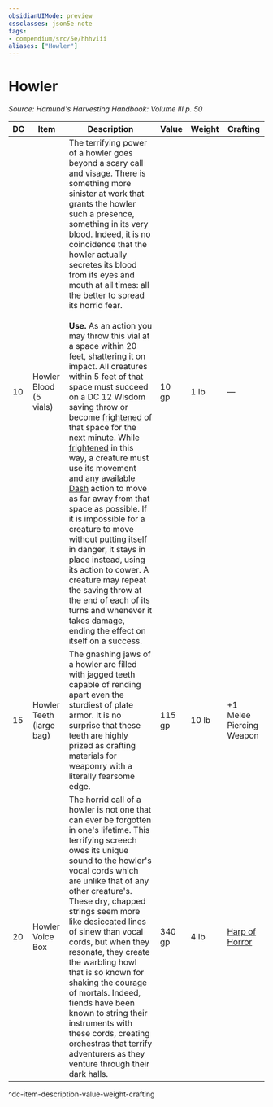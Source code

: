 ```yaml
---
obsidianUIMode: preview
cssclasses: json5e-note
tags:
- compendium/src/5e/hhhviii
aliases: ["Howler"]
---
```

# Howler
*Source: Hamund's Harvesting Handbook: Volume III p. 50* 

| DC | Item | Description | Value | Weight | Crafting |
|----|------|-------------|-------|--------|----------|
| 10 | Howler Blood (5 vials) | The terrifying power of a howler goes beyond a scary call and visage. There is something more sinister at work that grants the howler such a presence, something in its very blood. Indeed, it is no coincidence that the howler actually secretes its blood from its eyes and mouth at all times: all the better to spread its horrid fear.<br /><br />**Use.** As an action you may throw this vial at a space within 20 feet, shattering it on impact. All creatures within 5 feet of that space must succeed on a DC 12 Wisdom saving throw or become [frightened](/compendium/rules/conditions.md#Frightened) of that space for the next minute. While [frightened](/compendium/rules/conditions.md#Frightened) in this way, a creature must use its movement and any available [Dash](/compendium/rules/actions.md#Dash) action to move as far away from that space as possible. If it is impossible for a creature to move without putting itself in danger, it stays in place instead, using its action to cower. A creature may repeat the saving throw at the end of each of its turns and whenever it takes damage, ending the effect on itself on a success. | 10 gp | 1 lb | — |
| 15 | Howler Teeth (large bag) | The gnashing jaws of a howler are filled with jagged teeth capable of rending apart even the sturdiest of plate armor. It is no surprise that these teeth are highly prized as crafting materials for weaponry with a literally fearsome edge. | 115 gp | 10 lb | +1 Melee Piercing Weapon |
| 20 | Howler Voice Box | The horrid call of a howler is not one that can ever be forgotten in one's lifetime. This terrifying screech owes its unique sound to the howler's vocal cords which are unlike that of any other creature's. These dry, chapped strings seem more like desiccated lines of sinew than vocal cords, but when they resonate, they create the warbling howl that is so known for shaking the courage of mortals. Indeed, fiends have been known to string their instruments with these cords, creating orchestras that terrify adventurers as they venture through their dark halls. | 340 gp | 4 lb | [Harp of Horror](compendium/items/harp-of-horror-hhhviii.md) |
^dc-item-description-value-weight-crafting